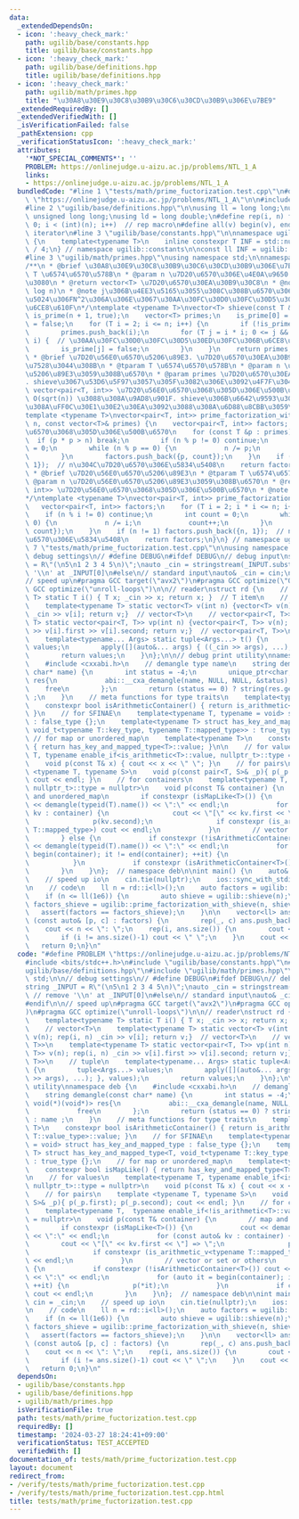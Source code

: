 ```yaml
---
data:
  _extendedDependsOn:
  - icon: ':heavy_check_mark:'
    path: ugilib/base/constants.hpp
    title: ugilib/base/constants.hpp
  - icon: ':heavy_check_mark:'
    path: ugilib/base/definitions.hpp
    title: ugilib/base/definitions.hpp
  - icon: ':heavy_check_mark:'
    path: ugilib/math/primes.hpp
    title: "\u30A8\u30E9\u30C8\u30B9\u30C6\u30CD\u30B9\u306E\u7BE9"
  _extendedRequiredBy: []
  _extendedVerifiedWith: []
  _isVerificationFailed: false
  _pathExtension: cpp
  _verificationStatusIcon: ':heavy_check_mark:'
  attributes:
    '*NOT_SPECIAL_COMMENTS*': ''
    PROBLEM: https://onlinejudge.u-aizu.ac.jp/problems/NTL_1_A
    links:
    - https://onlinejudge.u-aizu.ac.jp/problems/NTL_1_A
  bundledCode: "#line 1 \"tests/math/prime_fuctorization.test.cpp\"\n#define PROBLEM\
    \ \"https://onlinejudge.u-aizu.ac.jp/problems/NTL_1_A\"\n\n#include <bits/stdc++.h>\n\
    #line 2 \"ugilib/base/definitions.hpp\"\n\nusing ll = long long;\nusing ull =\
    \ unsigned long long;\nusing ld = long double;\n#define rep(i, n) for(int i =\
    \ 0; i < (int)(n); i++)  // rep macro\n#define all(v) begin(v), end(v)  // all\
    \ iterator\n#line 3 \"ugilib/base/constants.hpp\"\n\nnamespace ugilib::constants\
    \ {\n    template<typename T>\n    inline constexpr T INF = std::numeric_limits<T>::max()\
    \ / 4;\n} // namespace ugilib::constants\n\nconst ll INF = ugilib::constants::INF<ll>;\n\
    #line 3 \"ugilib/math/primes.hpp\"\nusing namespace std;\n\nnamespace ugilib {\n\
    /**\n * @brief \u30A8\u30E9\u30C8\u30B9\u30C6\u30CD\u30B9\u306E\u7BE9\n * @tparam\
    \ T \u6574\u6570\u578B\n * @param n \u7D20\u6570\u306E\u4E0A\u9650. n\u3092\u542B\
    \u3080\n * @return vector<T> \u7D20\u6570\u30EA\u30B9\u30C8\n * @note O(n log\
    \ log n)\n * @note j\u306B\u4EE3\u5165\u3055\u308C\u308B\u6570\u306E\u6700\u5927\
    \u5024\u306FN^2\u306A\u306E\u3067\u30AA\u30FC\u30D0\u30FC\u30D5\u30ED\u30FC\u306B\
    \u6CE8\u610F\n*/\ntemplate <typename T>\nvector<T> shieve(const T &n) {\n    vector<bool>\
    \ is_prime(n + 1, true);\n    vector<T> primes;\n    is_prime[0] = is_prime[1]\
    \ = false;\n    for (T i = 2; i <= n; i++) {\n        if (!is_prime[i]) continue;\n\
    \        primes.push_back(i);\n        for (T j = i * i; 0 <= j && j <= n; j +=\
    \ i) {  // \u30AA\u30FC\u30D0\u30FC\u30D5\u30ED\u30FC\u306B\u6CE8\u610F\n    \
    \        is_prime[j] = false;\n        }\n    }\n    return primes;\n}\n\n/**\n\
    \ * @brief \u7D20\u56E0\u6570\u5206\u89E3. \u7D20\u6570\u30EA\u30B9\u30C8\u3092\
    \u7528\u3044\u308B\n * @tparam T \u6574\u6570\u578B\n * @param n \u7D20\u56E0\u6570\
    \u5206\u89E3\u3059\u308B\u6570\n * @param primes \u7D20\u6570\u30EA\u30B9\u30C8\
    . shieve\u3067\u53D6\u5F97\u3057\u305F\u3082\u306E\u3092\u4F7F\u3046\n * @return\
    \ vector<pair<T, int>> \u7D20\u56E0\u6570\u3068\u305D\u306E\u500B\u6570\n * @note\
    \ O(sqrt(n)) \u3088\u308A\u9AD8\u901F. shieve\u306B\u6642\u9593\u304C\u304B\u304B\
    \u308A\uFF0C\u30E1\u30E2\u30EA\u3092\u3088\u308A\u6D88\u8CBB\u3059\u308B\n*/\n\
    template <typename T>\nvector<pair<T, int>> prime_factorization_with_shieve(T\
    \ n, const vector<T>& primes) {\n    vector<pair<T, int>> factors;  // \u7D20\u56E0\
    \u6570\u3068\u305D\u306E\u500B\u6570\n    for (const T &p : primes) {\n      \
    \  if (p * p > n) break;\n        if (n % p != 0) continue;\n        int count\
    \ = 0;\n        while (n % p == 0) {\n            n /= p;\n            count++;\n\
    \        }\n        factors.push_back({p, count});\n    }\n    if (n != 1) factors.push_back({n,\
    \ 1});  // n\u304C\u7D20\u6570\u306E\u5834\u5408\n    return factors;\n}\n\n/**\n\
    \ * @brief \u7D20\u56E0\u6570\u5206\u89E3\n * @tparam T \u6574\u6570\u578B\n *\
    \ @param n \u7D20\u56E0\u6570\u5206\u89E3\u3059\u308B\u6570\n * @return vector<pair<T,\
    \ int>> \u7D20\u56E0\u6570\u3068\u305D\u306E\u500B\u6570\n * @note O(sqrt(n))\n\
    */\ntemplate <typename T>\nvector<pair<T, int>> prime_factorization(T n) {\n \
    \   vector<pair<T, int>> factors;\n    for (T i = 2; i * i <= n; i++) {\n    \
    \    if (n % i != 0) continue;\n        int count = 0;\n        while (n % i ==\
    \ 0) {\n            n /= i;\n            count++;\n        }\n        factors.push_back({i,\
    \ count});\n    }\n    if (n != 1) factors.push_back({n, 1});  // n\u304C\u7D20\
    \u6570\u306E\u5834\u5408\n    return factors;\n}\n} // namespace ugilib\n#line\
    \ 7 \"tests/math/prime_fuctorization.test.cpp\"\n\nusing namespace std;\n\n//\
    \ debug settings\n// #define DEBUG\n#ifdef DEBUG\n// debug input\nstring _INPUT\
    \ = R\"(\n5\n1 2 3 4 5\n)\";\nauto _cin = stringstream(_INPUT.substr(1)); // remove\
    \ '\\n' at _INPUT[0]\n#else\n// standard input\nauto& _cin = cin;\n#endif\n\n\
    // speed up\n#pragma GCC target(\"avx2\")\n#pragma GCC optimize(\"O3\")\n#pragma\
    \ GCC optimize(\"unroll-loops\")\n\n// reader\nstruct rd {\n    // T\n    template<typename\
    \ T> static T i() { T x; _cin >> x; return x; }  // T item\n    // vector<T>\n\
    \    template<typename T> static vector<T> v(int n) {vector<T> v(n); rep(i, n)\
    \ _cin >> v[i]; return v;}  // vector<T>\n    // vector<pair<T, T>>\n    template<typename\
    \ T> static vector<pair<T, T>> vp(int n) {vector<pair<T, T>> v(n); rep(i, n) _cin\
    \ >> v[i].first >> v[i].second; return v;}  // vector<pair<T, T>>\n    // tuple\n\
    \    template<typename... Args> static tuple<Args...> t() {\n        tuple<Args...>\
    \ values;\n        apply([](auto&... args) { ((_cin >> args), ...); }, values);\n\
    \        return values;\n    }\n};\n\n// debug print utility\nnamespace deb {\n\
    \    #include <cxxabi.h>\n    // demangle type name\n    string demangle(const\
    \ char* name) {\n        int status = -4;\n        unique_ptr<char, void(*)(void*)>\
    \ res{\n            abi::__cxa_demangle(name, NULL, NULL, &status),\n        \
    \    free\n        };\n        return (status == 0) ? string(res.get()) : name\
    \ ;\n    }\n    // meta functions for type traits\n    template<typename T>\n\
    \    constexpr bool isArithmeticContainer() { return is_arithmetic<typename T::value_type>::value;\
    \ }\n    // for SFINAE\n    template<typename T, typename = void> struct has_key_and_mapped_type\
    \ : false_type {};\n    template<typename T> struct has_key_and_mapped_type<T,\
    \ void_t<typename T::key_type, typename T::mapped_type>> : true_type {};\n   \
    \ // for map or unordered_map\n    template<typename T>\n    constexpr bool isMapLike()\
    \ { return has_key_and_mapped_type<T>::value; }\n\n    // for values\n    template<typename\
    \ T, typename enable_if<is_arithmetic<T>::value, nullptr_t>::type = nullptr>\n\
    \    void p(const T& x) { cout << x << \" \"; }\n    // for pairs\n    template\
    \ <typename T, typename S>\n    void p(const pair<T, S>& _p){ p(_p.first); p(_p.second);\
    \ cout << endl; }\n    // for containers\n    template<typename T,  typename enable_if<!is_arithmetic<T>::value,\
    \ nullptr_t>::type = nullptr>\n    void p(const T& container) {\n        // map\
    \ and unordered_map\n        if constexpr (isMapLike<T>()) {\n            cout\
    \ << demangle(typeid(T).name()) << \":\" << endl;\n            for (const auto&\
    \ kv : container) {\n                cout << \"[\" << kv.first << \"] => \";\n\
    \                p(kv.second);\n                if constexpr (is_arithmetic_v<typename\
    \ T::mapped_type>) cout << endl;\n            }\n        // vector or set or others\n\
    \        } else {\n            if constexpr (!isArithmeticContainer<T>()) cout\
    \ << demangle(typeid(T).name()) << \":\" << endl;\n            for (auto it =\
    \ begin(container); it != end(container); ++it) {\n                p(*it);\n \
    \           }\n            if constexpr (isArithmeticContainer<T>()) cout << endl;\n\
    \        }\n    }\n};  // namespace deb\n\nint main() {\n    auto& cin = _cin;\n\
    \    // speed up io\n    cin.tie(nullptr);\n    ios::sync_with_stdio(false);\n\
    \n    // code\n    ll n = rd::i<ll>();\n    auto factors = ugilib::prime_factorization(n);\n\
    \    if (n <= ll(1e6)) {\n        auto shieve = ugilib::shieve(n);\n        auto\
    \ factors_shieve = ugilib::prime_factorization_with_shieve(n, shieve);\n     \
    \   assert(factors == factors_shieve);\n    }\n\n    vector<ll> ans;\n    for\
    \ (const auto& [p, c] : factors) {\n        rep(_, c) ans.push_back(p);\n    }\n\
    \    cout << n << \": \";\n    rep(i, ans.size()) {\n        cout << ans[i];\n\
    \        if (i != ans.size()-1) cout << \" \";\n    }\n    cout << endl;\n\n \
    \   return 0;\n}\n"
  code: "#define PROBLEM \"https://onlinejudge.u-aizu.ac.jp/problems/NTL_1_A\"\n\n\
    #include <bits/stdc++.h>\n#include \"ugilib/base/constants.hpp\"\n#include \"\
    ugilib/base/definitions.hpp\"\n#include \"ugilib/math/primes.hpp\"\n\nusing namespace\
    \ std;\n\n// debug settings\n// #define DEBUG\n#ifdef DEBUG\n// debug input\n\
    string _INPUT = R\"(\n5\n1 2 3 4 5\n)\";\nauto _cin = stringstream(_INPUT.substr(1));\
    \ // remove '\\n' at _INPUT[0]\n#else\n// standard input\nauto& _cin = cin;\n\
    #endif\n\n// speed up\n#pragma GCC target(\"avx2\")\n#pragma GCC optimize(\"O3\"\
    )\n#pragma GCC optimize(\"unroll-loops\")\n\n// reader\nstruct rd {\n    // T\n\
    \    template<typename T> static T i() { T x; _cin >> x; return x; }  // T item\n\
    \    // vector<T>\n    template<typename T> static vector<T> v(int n) {vector<T>\
    \ v(n); rep(i, n) _cin >> v[i]; return v;}  // vector<T>\n    // vector<pair<T,\
    \ T>>\n    template<typename T> static vector<pair<T, T>> vp(int n) {vector<pair<T,\
    \ T>> v(n); rep(i, n) _cin >> v[i].first >> v[i].second; return v;}  // vector<pair<T,\
    \ T>>\n    // tuple\n    template<typename... Args> static tuple<Args...> t()\
    \ {\n        tuple<Args...> values;\n        apply([](auto&... args) { ((_cin\
    \ >> args), ...); }, values);\n        return values;\n    }\n};\n\n// debug print\
    \ utility\nnamespace deb {\n    #include <cxxabi.h>\n    // demangle type name\n\
    \    string demangle(const char* name) {\n        int status = -4;\n        unique_ptr<char,\
    \ void(*)(void*)> res{\n            abi::__cxa_demangle(name, NULL, NULL, &status),\n\
    \            free\n        };\n        return (status == 0) ? string(res.get())\
    \ : name ;\n    }\n    // meta functions for type traits\n    template<typename\
    \ T>\n    constexpr bool isArithmeticContainer() { return is_arithmetic<typename\
    \ T::value_type>::value; }\n    // for SFINAE\n    template<typename T, typename\
    \ = void> struct has_key_and_mapped_type : false_type {};\n    template<typename\
    \ T> struct has_key_and_mapped_type<T, void_t<typename T::key_type, typename T::mapped_type>>\
    \ : true_type {};\n    // for map or unordered_map\n    template<typename T>\n\
    \    constexpr bool isMapLike() { return has_key_and_mapped_type<T>::value; }\n\
    \n    // for values\n    template<typename T, typename enable_if<is_arithmetic<T>::value,\
    \ nullptr_t>::type = nullptr>\n    void p(const T& x) { cout << x << \" \"; }\n\
    \    // for pairs\n    template <typename T, typename S>\n    void p(const pair<T,\
    \ S>& _p){ p(_p.first); p(_p.second); cout << endl; }\n    // for containers\n\
    \    template<typename T,  typename enable_if<!is_arithmetic<T>::value, nullptr_t>::type\
    \ = nullptr>\n    void p(const T& container) {\n        // map and unordered_map\n\
    \        if constexpr (isMapLike<T>()) {\n            cout << demangle(typeid(T).name())\
    \ << \":\" << endl;\n            for (const auto& kv : container) {\n        \
    \        cout << \"[\" << kv.first << \"] => \";\n                p(kv.second);\n\
    \                if constexpr (is_arithmetic_v<typename T::mapped_type>) cout\
    \ << endl;\n            }\n        // vector or set or others\n        } else\
    \ {\n            if constexpr (!isArithmeticContainer<T>()) cout << demangle(typeid(T).name())\
    \ << \":\" << endl;\n            for (auto it = begin(container); it != end(container);\
    \ ++it) {\n                p(*it);\n            }\n            if constexpr (isArithmeticContainer<T>())\
    \ cout << endl;\n        }\n    }\n};  // namespace deb\n\nint main() {\n    auto&\
    \ cin = _cin;\n    // speed up io\n    cin.tie(nullptr);\n    ios::sync_with_stdio(false);\n\
    \n    // code\n    ll n = rd::i<ll>();\n    auto factors = ugilib::prime_factorization(n);\n\
    \    if (n <= ll(1e6)) {\n        auto shieve = ugilib::shieve(n);\n        auto\
    \ factors_shieve = ugilib::prime_factorization_with_shieve(n, shieve);\n     \
    \   assert(factors == factors_shieve);\n    }\n\n    vector<ll> ans;\n    for\
    \ (const auto& [p, c] : factors) {\n        rep(_, c) ans.push_back(p);\n    }\n\
    \    cout << n << \": \";\n    rep(i, ans.size()) {\n        cout << ans[i];\n\
    \        if (i != ans.size()-1) cout << \" \";\n    }\n    cout << endl;\n\n \
    \   return 0;\n}\n"
  dependsOn:
  - ugilib/base/constants.hpp
  - ugilib/base/definitions.hpp
  - ugilib/math/primes.hpp
  isVerificationFile: true
  path: tests/math/prime_fuctorization.test.cpp
  requiredBy: []
  timestamp: '2024-03-27 18:24:41+09:00'
  verificationStatus: TEST_ACCEPTED
  verifiedWith: []
documentation_of: tests/math/prime_fuctorization.test.cpp
layout: document
redirect_from:
- /verify/tests/math/prime_fuctorization.test.cpp
- /verify/tests/math/prime_fuctorization.test.cpp.html
title: tests/math/prime_fuctorization.test.cpp
---
```

